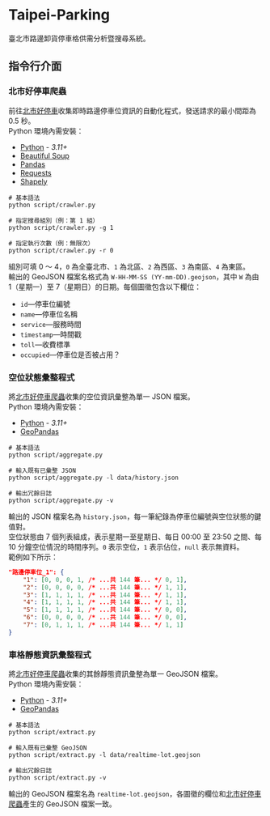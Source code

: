# Taipei-Parking

臺北市路邊卸貨停車格供需分析暨搜尋系統。

## 指令行介面

### 北市好停車爬蟲

前往[北市好停車](https://itaipeiparking.pma.gov.taipei/)收集即時路邊停車位資訊的自動化程式，發送請求的最小間距為 0.5 秒。\
Python 環境內需安裝：

* [Python](https://www.python.org/downloads/) - *3.11+*
* [Beautiful Soup](https://pypi.org/project/beautifulsoup4/)
* [Pandas](https://pypi.org/project/pandas/)
* [Requests](https://pypi.org/project/requests/)
* [Shapely](https://pypi.org/project/shapely/)

```shell
# 基本語法
python script/crawler.py

# 指定搜尋組別（例：第 1 組）
python script/crawler.py -g 1

# 指定執行次數（例：無限次）
python script/crawler.py -r 0
```

組別可填 0 ～ 4，`0` 為全臺北市、`1` 為北區、`2` 為西區、`3` 為南區、`4` 為東區。\
輸出的 GeoJSON 檔案名格式為 `W-HH-MM-SS (YY-mm-DD).geojson`，其中 `W` 為由 1（星期一）至 7（星期日）的日期。每個圖徵包含以下欄位：

* `id`—停車位編號
* `name`—停車位名稱
* `service`—服務時間
* `timestamp`—時間戳
* `toll`—收費標準
* `occupied`—停車位是否被占用？

### 空位狀態彙整程式

將[北市好停車爬蟲](#北市好停車爬蟲)收集的空位資訊彙整為單一 JSON 檔案。\
Python 環境內需安裝：

* [Python](https://www.python.org/downloads/) - *3.11+*
* [GeoPandas](https://pypi.org/project/geopandas/)

```shell
# 基本語法
python script/aggregate.py

# 輸入既有已彙整 JSON
python script/aggregate.py -l data/history.json

# 輸出冗餘日誌
python script/aggregate.py -v
```

輸出的 JSON 檔案名為 `history.json`，每一筆紀錄為停車位編號與空位狀態的鍵值對。\
空位狀態由 7 個列表組成，表示星期一至星期日、每日 00:00 至 23:50 之間、每 10 分鐘空位情況的時間序列。`0` 表示空位，`1` 表示佔位，`null` 表示無資料。\
範例如下所示：

```json
"路邊停車位_1": {
    "1": [0, 0, 0, 1, /* ...共 144 筆... */ 0, 1],
    "2": [0, 0, 0, 0, /* ...共 144 筆... */ 1, 1],
    "3": [1, 1, 1, 1, /* ...共 144 筆... */ 1, 1],
    "4": [1, 1, 1, 1, /* ...共 144 筆... */ 1, 1],
    "5": [1, 1, 1, 1, /* ...共 144 筆... */ 0, 0],
    "6": [0, 0, 0, 0, /* ...共 144 筆... */ 0, 0],
    "7": [0, 1, 1, 1, /* ...共 144 筆... */ 1, 1]
}
```

### 車格靜態資訊彙整程式

將[北市好停車爬蟲](#北市好停車爬蟲)收集的其餘靜態資訊彙整為單一 GeoJSON 檔案。\
Python 環境內需安裝：

* [Python](https://www.python.org/downloads/) - *3.11+*
* [GeoPandas](https://pypi.org/project/geopandas/)

```shell
# 基本語法
python script/extract.py

# 輸入既有已彙整 GeoJSON
python script/extract.py -l data/realtime-lot.geojson

# 輸出冗餘日誌
python script/extract.py -v
```

輸出的 GeoJSON 檔案名為 `realtime-lot.geojson`，各圖徵的欄位和[北市好停車爬蟲](#北市好停車爬蟲)產生的 GeoJSON 檔案一致。

